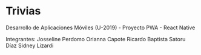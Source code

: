 # Trivias
Desarrollo de Aplicaciones Móviles (U-2019) - Proyecto
PWA - React Native

Integrantes:
Josseline Perdomo
Orianna Capote
Ricardo Baptista
Satoru Díaz
Sidney Lizardi
